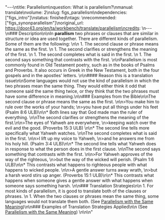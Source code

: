 "---\ntitle: Parallelism\nquestion: What is parallelism?\nmanual: translate\nvolume: 2\nslug: figs_parallelism\ndependencies:  [\"figs_intro\"]\nstatus:  finished\ntags: \nrecommended: [\"figs_synonparallelism\"]\noriginal_url: https://door43.org/en/ta/workbench/translate/parallelism\ncredits: \n---\n### Description\n\nIn **parallism** two phrases or clauses that are similar in structure or idea are used together. There are different kinds of parallelism. Some of them are the following: \n\n  1. The second clause or phrase means the same as the first. \n  1. The second clarifies or strengthens the meaning of the first. \n  1. The second completes what is said in the first. \n  1. The second says something that contrasts with the first. \n\nParallelism is most commonly found in Old Testament poetry, such as in the books of Psalms and Proverbs.  It also occurs in Greek in the New Testament, both in the four gospels and in the apostles' letters.  \n\n#### Reason this is a translation issue\n\nSome languages would not use the kind of parallelism in which the two phrases mean the same thing. They would either think it odd that someone said the same thing twice, or they think that the two phrases must have some difference in meaning.\n\n### Examples from the Bible\n\nThe second clause or phrase means the same as the first. \n\n>You make him to rule over the works of your hands;  \n>you have put all things under his feet (Psalm 8:6 ULB)\n\n* Both lines say that God made man the ruler of everything. \n\nThe second clarifies or strengthens the meaning of the first.\n\n>The eyes of Yahweh are everywhere,  \n>keeping watch over the evil and the good. (Proverbs 15:3 ULB)  \n\n* The second line tells more specifically what Yahweh watches. \n\nThe second completes what is said in the first. \n\n>I lift up my voice to Yahweh,  \n>and he answers me from his holy hill. (Psalm 3:4 ULB)\n\n* The second line tells what Yahweh does in response to what the person does in the first clause. \n\nThe second says something that contrasts with the first. \n\n>For Yahweh approves of the way of the righteous,  \n>but the way of the wicked will perish. (Psalm 1:6 ULB)\n\n* This contrasts what happens to righteous people with what happens to wicked people. \n\n>A gentle answer turns away wrath,  \n>but a harsh word stirs up anger. (Proverbs 15:1 ULB)\n\n* This contrasts what happens when someone gives a gentle answer with what happens when someone says something harsh.  \n\n### Translation Strategies\n\n  1. For most kinds of parallelism, it is good to translate both of the clauses or phrases.   \n  1. When the two clauses or phrases mean the same thing, some languages would not translate them both. (See [Parallelism with the Same Meaning](https://git.door43.org/Door43/en-ta-translate-vol2/src/master/content/figs_synonparallelism.md))\n\n### Examples of Translation Strategies Applied\n\n (See  [Parallelism with the Same Meaning](https://git.door43.org/Door43/en-ta-translate-vol2/src/master/content/figs_synonparallelism.md)) \n\n\n"

